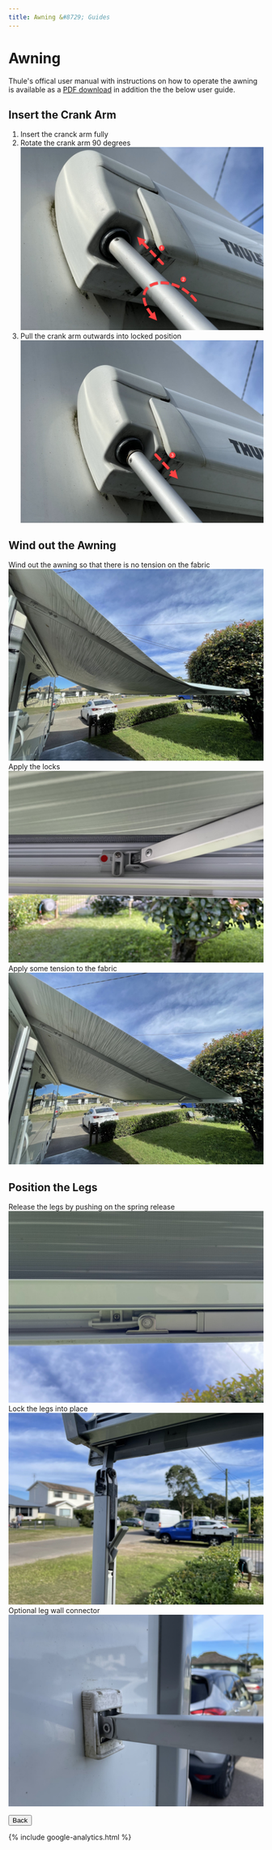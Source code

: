 ```yaml
---
title: Awning &#8729; Guides 
---
```


<link href="../styles/custom.css" rel="stylesheet" />

# Awning
Thule's offical user manual with instructions on how to operate the awning is 
available as a [PDF download](/docs/awning.pdf) in addition the the below user guide. 

## Insert the Crank Arm
1. Insert the cranck arm fully
2. Rotate the crank arm 90 degrees 
![crank-arm-insert](images/awning/crank-arm-insert.jpg)
3. Pull the crank arm outwards into locked position
![crank-arm-lock](images/awning/crank-arm-lock.jpg)

## Wind out the Awning
Wind out the awning so that there is no tension on the fabric
![awning-slack](images/awning/awning-slack.jpg)
Apply the locks
![awning-lock](images/awning/awning-lock.jpg)
Apply some tension to the fabric
![awning-tension](images/awning/awning-tension.jpg)

## Position the Legs
Release the legs by pushing on the spring release 
![leg-release](images/awning/leg-release.jpg)
Lock the legs into place
![leg-lock](images/awning/leg-lock.jpg)
Optional leg wall connector 
![leg-wall-connector](images/awning/leg-wall-connector.jpg)

<a href="/#guides"><button class="nav-button"><i class="arrow arrow-left"></i> Back</button></a>

{% include google-analytics.html %}